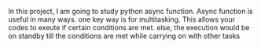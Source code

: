 In this project, I am going to study python async function. Async function
is useful in many ways. one key way is for multitasking. This allows
your codes to exeute if certain conditions are met. else, the execution
would be on standby till the conditions are met while carrying on with other
tasks
